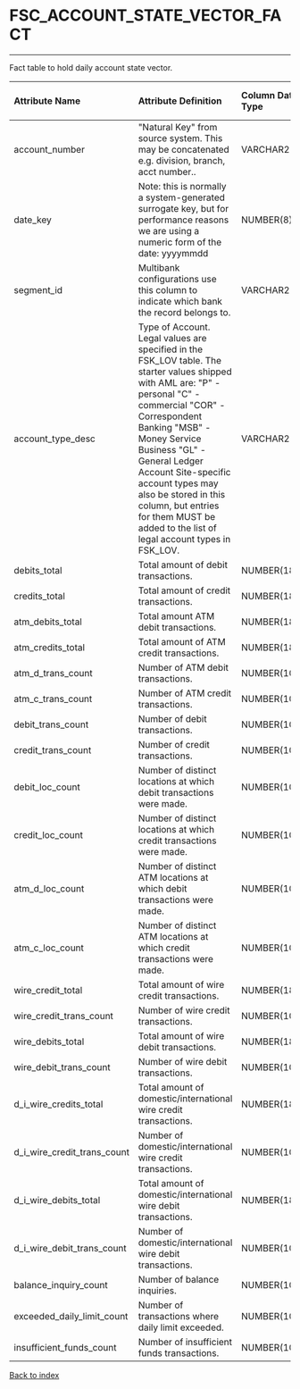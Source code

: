 # FSC_ACCOUNT_STATE_VECTOR_FACT

---

Fact table to hold daily account state vector.

| Attribute Name              | Attribute Definition                                                                                                                                                                                                                                                                                                                                                                   | Column Data Type   | Column Null Option   | Column Is PK   | Column Is FK   |
|:----------------------------|:---------------------------------------------------------------------------------------------------------------------------------------------------------------------------------------------------------------------------------------------------------------------------------------------------------------------------------------------------------------------------------------|:-------------------|:---------------------|:---------------|:---------------|
| account_number              | "Natural Key" from source system.  This may be concatenated e.g. division, branch, acct number..                                                                                                                                                                                                                                                                                       | VARCHAR2(50)       | Not Null             | Yes            | No             |
| date_key                    | Note: this is normally a system-generated surrogate key, but for performance reasons we are using a numeric form of the date: yyyymmdd                                                                                                                                                                                                                                                 | NUMBER(8)          | Not Null             | Yes            | No             |
| segment_id                  | Multibank configurations use this column to indicate which bank the record belongs to.                                                                                                                                                                                                                                                                                                 | VARCHAR2(128)      | Not Null             | Yes            | No             |
| account_type_desc           | Type of Account. Legal values are specified in the FSK_LOV table. The starter values shipped with AML are: "P" - personal "C" - commercial "COR" - Correspondent Banking "MSB" - Money Service Business "GL" - General Ledger Account Site-specific account types may also be stored in this column, but entries for them MUST be added to the list of legal account types in FSK_LOV. | VARCHAR2(20)       | Not Null             | No             | No             |
| debits_total                | Total amount of debit transactions.                                                                                                                                                                                                                                                                                                                                                    | NUMBER(18,5)       | Null                 | No             | No             |
| credits_total               | Total amount of credit transactions.                                                                                                                                                                                                                                                                                                                                                   | NUMBER(18,5)       | Null                 | No             | No             |
| atm_debits_total            | Total amount ATM debit transactions.                                                                                                                                                                                                                                                                                                                                                   | NUMBER(18,5)       | Null                 | No             | No             |
| atm_credits_total           | Total amount of ATM credit transactions.                                                                                                                                                                                                                                                                                                                                               | NUMBER(18,5)       | Null                 | No             | No             |
| atm_d_trans_count           | Number of ATM debit transactions.                                                                                                                                                                                                                                                                                                                                                      | NUMBER(10)         | Null                 | No             | No             |
| atm_c_trans_count           | Number of ATM credit transactions.                                                                                                                                                                                                                                                                                                                                                     | NUMBER(10)         | Null                 | No             | No             |
| debit_trans_count           | Number of debit transactions.                                                                                                                                                                                                                                                                                                                                                          | NUMBER(10)         | Null                 | No             | No             |
| credit_trans_count          | Number of credit transactions.                                                                                                                                                                                                                                                                                                                                                         | NUMBER(10)         | Null                 | No             | No             |
| debit_loc_count             | Number of distinct locations at which debit transactions were made.                                                                                                                                                                                                                                                                                                                    | NUMBER(10)         | Null                 | No             | No             |
| credit_loc_count            | Number of distinct locations at which credit transactions were made.                                                                                                                                                                                                                                                                                                                   | NUMBER(10)         | Null                 | No             | No             |
| atm_d_loc_count             | Number of distinct ATM locations at which debit transactions were made.                                                                                                                                                                                                                                                                                                                | NUMBER(10)         | Not Null             | No             | No             |
| atm_c_loc_count             | Number of distinct ATM locations at which credit transactions were made.                                                                                                                                                                                                                                                                                                               | NUMBER(10)         | Null                 | No             | No             |
| wire_credit_total           | Total amount of wire credit transactions.                                                                                                                                                                                                                                                                                                                                              | NUMBER(18,5)       | Null                 | No             | No             |
| wire_credit_trans_count     | Number of wire credit transactions.                                                                                                                                                                                                                                                                                                                                                    | NUMBER(10)         | Null                 | No             | No             |
| wire_debits_total           | Total amount of wire debit transactions.                                                                                                                                                                                                                                                                                                                                               | NUMBER(18,5)       | Null                 | No             | No             |
| wire_debit_trans_count      | Number of wire debit transactions.                                                                                                                                                                                                                                                                                                                                                     | NUMBER(10)         | Null                 | No             | No             |
| d_i_wire_credits_total      | Total amount of domestic/international wire credit transactions.                                                                                                                                                                                                                                                                                                                       | NUMBER(18,5)       | Null                 | No             | No             |
| d_i_wire_credit_trans_count | Number of domestic/international wire credit transactions.                                                                                                                                                                                                                                                                                                                             | NUMBER(10)         | Null                 | No             | No             |
| d_i_wire_debits_total       | Total amount of domestic/international wire debit transactions.                                                                                                                                                                                                                                                                                                                        | NUMBER(18,5)       | Null                 | No             | No             |
| d_i_wire_debit_trans_count  | Number of domestic/international wire debit transactions.                                                                                                                                                                                                                                                                                                                              | NUMBER(10)         | Null                 | No             | No             |
| balance_inquiry_count       | Number of balance inquiries.                                                                                                                                                                                                                                                                                                                                                           | NUMBER(10)         | Null                 | No             | No             |
| exceeded_daily_limit_count  | Number of transactions where daily limit exceeded.                                                                                                                                                                                                                                                                                                                                     | NUMBER(10)         | Null                 | No             | No             |
| insufficient_funds_count    | Number of insufficient funds transactions.                                                                                                                                                                                                                                                                                                                                             | NUMBER(10)         | Null                 | No             | No             |

[Back to index](./index.md)
